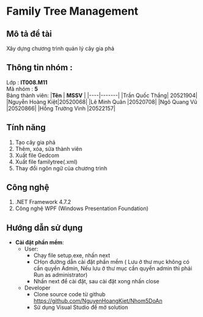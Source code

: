 # Family Tree Management
## Mô tả đề tài
Xây dựng chương trình quản lý cây gia phả
## Thông tin nhóm :
Lớp : **IT008.M11**  
Mã nhóm : **5**\
Bảng thành viên:
|**Tên** | **MSSV** |
|----|-------|
|Trần Quốc Thắng| 20521904|
|Nguyễn Hoàng Kiệt|20520068|
|Lê Minh Quân    |20520708|
|Ngô Quang Vũ    |20520866|
|Hồng Trường Vinh  |20522157|
## Tính năng
1. Tạo cây gia phả
2. Thêm, xóa, sửa thành viên
3. Xuất file Gedcom
4. Xuất file familytree(.xml)
5. Thay đổi ngôn ngữ của chương trình
## Công nghệ
1. .NET Framework 4.7.2
2. Công nghệ WPF (Windows Presentation Foundation)
## Hướng dẫn sử dụng
- **Cài đặt phần mềm**:
    - User:
        - Chạy file setup.exe, nhấn next
        - CHọn đường dẫn cài đặt phần mềm ( Lưu ở thư mục không có cần quyền Admin, Nếu lưu ở thư mục cần quyền admin thì phải Run as administrator)
        - Nhấn next để cài đặt, sau cài đặt xong nhấn close
    - Developer
        - Clone source code từ github https://github.com/NguyenHoangKiet/Nhom5DoAn
        - Sử dụng Visual Studio để mở solution
